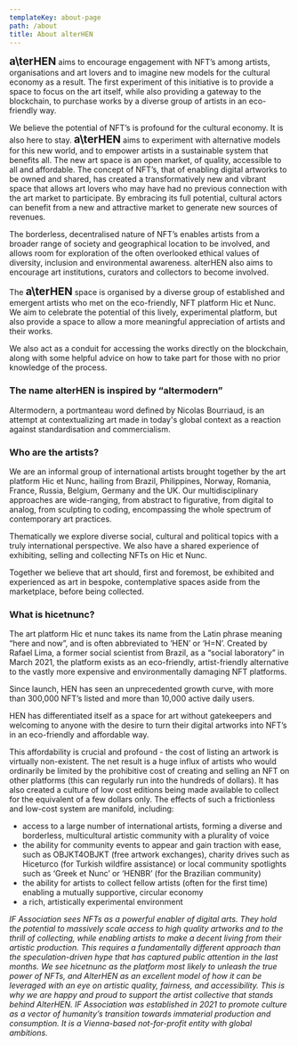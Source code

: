 ```yaml
---
templateKey: about-page
path: /about
title: About alterHEN
---
```

<span class="logo-text" style="font-size: 1.2rem; font-weight: bold; display: inline-block">a\ter<span>HEN</span></span> aims to encourage engagement with NFT’s among artists, organisations and art lovers and to imagine new models for the cultural economy as a result. The first experiment of this initiative is to provide a space to focus on the art itself, while also providing a gateway to the blockchain, to purchase works by a diverse group of artists in an eco-friendly way.

We believe the potential of NFT’s is profound for the cultural economy. It is also here to stay. <span class="logo-text" style="font-size: 1.2rem; font-weight: bold; display: inline-block">a\ter<span>HEN</span></span> aims to experiment with alternative models for this new world, and to empower artists in a sustainable system that benefits all. The new art space is an open market, of quality, accessible to all and affordable. The concept of NFT’s, that of enabling digital artworks to be owned and shared, has created a transformatively new and vibrant space that allows art lovers who may have had no previous connection with the art market to participate. By embracing its full potential, cultural actors can benefit from a new and attractive market to generate new sources of revenues.

The borderless, decentralised nature of NFT’s enables artists from a broader range of society and geographical location to be involved, and allows room for exploration of the often overlooked ethical values of diversity, inclusion and environmental awareness. alterHEN also aims to encourage art institutions, curators and collectors to become involved.

The <span class="logo-text" style="font-size: 1.2rem; font-weight: bold; display: inline-block">a\ter<span>HEN</span></span> space is organised by a diverse group of established and emergent artists who met on the eco-friendly, NFT platform Hic et Nunc. We aim to celebrate the potential of this lively, experimental platform, but also provide a space to allow a more meaningful appreciation of artists and their works.

We also act as a conduit for accessing the works directly on the blockchain, along with some helpful advice on how to take part for those with no prior knowledge of the process.

### The name alterHEN is inspired by “altermodern”

Altermodern, a portmanteau word defined by Nicolas Bourriaud, is an attempt at contextualizing art made in today's global context as a reaction against standardisation and commercialism.

### Who are the artists?

We are an informal group of international artists brought together by the art platform Hic et Nunc, hailing from Brazil, Philippines, Norway, Romania, France, Russia, Belgium, Germany and the UK. Our multidisciplinary approaches are wide-ranging, from abstract to figurative, from digital to analog, from sculpting to coding, encompassing the whole spectrum of contemporary art practices. 

Thematically we explore diverse social, cultural and political topics with a truly international perspective. 
We also have a shared experience of exhibiting, selling and collecting NFTs on Hic et Nunc. 

Together we believe that art should, first and foremost, be exhibited and experienced as art in bespoke, contemplative spaces aside from the marketplace, before being collected.

### What is hicetnunc? 

The art platform Hic et nunc takes its name from the Latin phrase meaning “here and now”, and is often abbreviated to ‘HEN’ or ‘H=N’. Created by Rafael Lima, a former social scientist from Brazil, as a “social laboratory” in March 2021, the platform exists as an eco-friendly, artist-friendly alternative to the vastly more expensive and environmentally damaging NFT platforms.

Since launch, HEN has seen an unprecedented growth curve, with more than 300,000 NFT’s listed and more than 10,000 active daily users.

HEN has differentiated itself as a space for art without gatekeepers and welcoming to anyone with the desire to turn their digital artworks into NFT’s in an eco-friendly and affordable way.

This affordability is crucial and profound - the cost of listing an artwork is virtually non-existent. The net result is a huge influx of artists who would ordinarily be limited by the prohibitive cost of creating and selling an NFT on other platforms (this can regularly run into the hundreds of dollars). It has also created a culture of low cost editions being made available to collect for the equivalent of a few dollars only. The effects of such a frictionless and low-cost system are manifold, including:

- access to a large number of international artists, forming a diverse and borderless, multicultural artistic community with a plurality of voice
- the ability for community events to appear and gain traction with ease, such as OBJKT4OBJKT (free artwork exchanges), charity drives such as Hiceturco (for Turkish wildfire assistance) or local community spotlights such as ‘Greek et Nunc’ or ‘HENBR’ (for the Brazilian community)
- the ability for artists to collect fellow artists (often for the first time) enabling a mutually supportive, circular economy
- a rich, artistically experimental environment

*IF Association sees NFTs as a powerful enabler of digital arts. They hold the potential to massively scale access to high quality artworks and to the thrill of collecting, while enabling artists to make a decent living from their artistic production. This requires a fundamentally different approach than the speculation-driven hype that has captured public attention in the last months. We see hicetnunc as the platform most likely to unleash the true power of NFTs, and AlterHEN as an excellent model of how it can be leveraged with an eye on artistic quality, fairness, and accessibility. This is why we are happy and proud to support the artist collective that stands behind AlterHEN.
IF Association was established in 2021 to promote culture as a vector of humanity’s transition towards immaterial production and consumption. It is a Vienna-based not-for-profit entity with global ambitions.*
